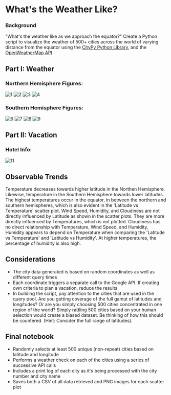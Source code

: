 # What's the Weather Like?
### Background
"What's the weather like as we approach the equator?" Create a Python script to visualize the weather of 500+ cities across the world of varying distance from the equator using the [CityPy Python Library](https://pypi.python.org/pypi/citipy), and the [OpenWeatherMap API](https://openweathermap.org/api)

## Part I: Weather
### Northern Hemisphere Figures: 
![1](WeatherPy/NorthHem_CloudvsLat.png)
![2](WeatherPy/NorthHem_HumdvsLat.png)
![3](WeatherPy/NorthHem_TempvsLat.png)
![4](WeatherPy/NorthHem_WindvsLat.png)

### Southern Hemisphere Figures: 
![6](WeatherPy/SouthHem_CloudvsLat.png)
![7](WeatherPy/SouthHem_HumdvsLat.png)
![8](WeatherPy/SouthHem_TempvsLat.png)
![9](WeatherPy/SouthHem_WindvsLat.png)

## Part II: Vacation 
### Hotel Info:  
![11](VacationPy/Hotels&Heatmap.PNG)

## Observable Trends
Temperature decreases towards higher latitude in the Northen Hemisphere. Likewise, temperature in the Southern Hemisphere towards lower latitudes. The highest temperatures occur in the equator, in between the northern and southern hemispheres, which is also evident in the 'Latitude vs Temperature' scatter plot. Wind Speed, Humidity, and Cloudiness are not directly influenced by Latitude as shown in the scatter plots. They are more directly influenced by Temperatures, which is not plotted. Cloudiness has no direct relationship with Temperature, Wind Speed, and Humidity. Humidity appears to depend on Temperature when comparing the 'Latitude vs Temperature' and 'Latitude vs Humidity'. At higher temperatures, the percentage of humidity is also high. 

## Considerations
* The city data generated is based on random coordinates as well as different query times
* Each coordinate triggers a separate call to the Google API. If creating own criteria to plan a vacation, reduce the results 
* In building the script, pay attention to the cities that are used in the query pool. Are you getting coverage of the full gamut of latitudes and longitudes? Or are you simply choosing 500 cities concentrated in one region of the world? Simply rattling 500 cities based on your human selection would create a biased dataset. Be thinking of how this should be countered. (Hint: Consider the full range of latitudes).

## Final notebook
* Randomly selects at least 500 unique (non-repeat) cities based on latitude and longitude
* Performs a weather check on each of the cities using a series of successive API calls
* Includes a print log of each city as it's being processed with the city number and city name
* Saves both a CSV of all data retrieved and PNG images for each scatter plot
